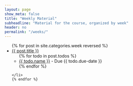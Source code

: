 ```yaml
---
layout: page
show_meta: false
title: "Weekly Material"
subheadline: "Material for the course, organized by week"
header: no
permalink: "/weeks/"
---
```


<ul class="material">
    {% for post in site.categories.week reversed %}
    <li class="{% if post.current %}current{% endif %}">
    <a href="{{ site.url }}{{ site.baseurl }}{{ post.url }}">{{ post.title }}</a>
    <ul>
      {% for todo in post.todos %}
      <li><a href="{{ todo.url }}">{{ todo.name }}</a> - Due {{ todo.due-date }}</li>
      {% endfor %}
    </ul>
    
    </li>
    {% endfor %}
</ul>
